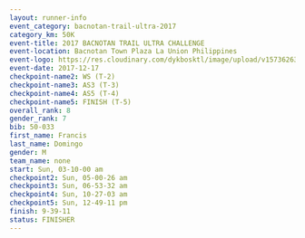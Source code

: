 ```yaml
---
layout: runner-info 
event_category: bacnotan-trail-ultra-2017 
category_km: 50K 
event-title: 2017 BACNOTAN TRAIL ULTRA CHALLENGE 
event-location: Bacnotan Town Plaza La Union Philippines 
event-logo: https://res.cloudinary.com/dykbosktl/image/upload/v1573626331/Logo/lOGO_sclsdl.png 
event-date: 2017-12-17 
checkpoint-name2: WS (T-2) 
checkpoint-name3: AS3 (T-3) 
checkpoint-name4: AS5 (T-4) 
checkpoint-name5: FINISH (T-5) 
overall_rank: 8
gender_rank: 7
bib: 50-033
first_name: Francis
last_name: Domingo
gender: M
team_name: none
start: Sun, 03-10-00 am
checkpoint2: Sun, 05-00-26 am
checkpoint3: Sun, 06-53-32 am
checkpoint4: Sun, 10-27-03 am
checkpoint5: Sun, 12-49-11 pm
finish: 9-39-11
status: FINISHER
---
```

